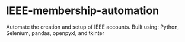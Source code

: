 # IEEE-membership-automation
Automate the creation and setup of IEEE accounts.
Built using: Python, Selenium, pandas, openpyxl, and tkinter
